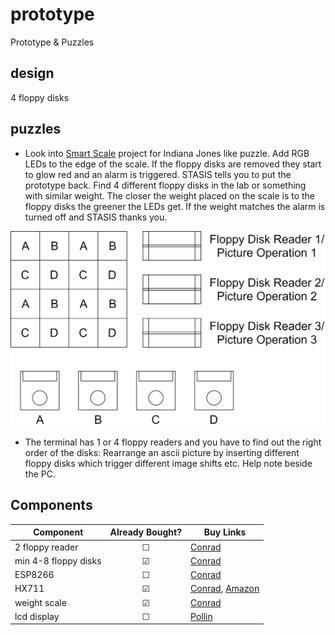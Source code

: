 # prototype
Prototype &amp; Puzzles

## design
4 floppy disks

## puzzles
- Look into [Smart Scale](https://www.instructables.com/id/DIY-Smart-Scale-With-Alarm-Clock-with-Wi-Fi-ESP826/) project for Indiana Jones like puzzle. Add RGB LEDs to the edge of the scale. If the floppy disks are removed they start to glow red and an alarm is triggered. STASIS tells you to put the prototype back. Find 4 different floppy disks in the lab or something with similar weight. The closer the weight placed on the scale is to the floppy disks the greener the LEDs get. If the weight matches the alarm is turned off and STASIS thanks you.

![Computer Puzzle](https://github.com/ubilab-escape/prototype/blob/master/Computer%20Puzzle.png)

- The terminal has 1 or 4 floppy readers and you have to find out the right order of the disks:
Rearrange an ascii picture by inserting different floppy disks which trigger different image shifts etc. Help note beside the PC.


## Components
|Component| Already Bought?| Buy Links|
|---------|:--------:|---------|
|2 floppy reader|&#9744; | [Conrad](https://www.conrad.com/p/basetech-gen-144-floppy-disk-drive-usb-20-1170561) |
|min 4-8 floppy disks|&#9745;| [Conrad](https://www.conrad.com/p/xlyne-9010000-blank-35-floppy-disk-144-mb-10-pcs-417512) |
|ESP8266|&#9744; | [Conrad](https://www.conrad.de/de/p/entwickler-platine-sbc-nodemcu-esp8266-1613301.html) |
|HX711|&#9745;| [Conrad](https://www.conrad.de/de/p/sparkfun-load-cell-amplifier-hx711-for-weight-measurements-802236777.html), [Amazon](https://www.amazon.de/Ils-Module-Aluminum-Weighing-Arduino/dp/B0769FZ7NB/ref=sr_1_6?__mk_de_DE=%C3%85M%C3%85%C5%BD%C3%95%C3%91&keywords=load+cell&qid=1573472255&sr=8-6) |
|weight scale| &#9745; |[Conrad](https://www.conrad.de/de/p/sparkfun-mini-load-cell-100g-straight-bar-tal221-802236791.html) |
|lcd display|&#9744; | [Pollin](https://www.pollin.de/p/7-17-78-cm-display-set-mit-touchscreen-hdmi-vga-video-810841) |

